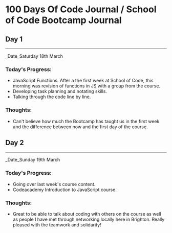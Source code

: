 # 100 Days Of Code Journal / School of Code Bootcamp Journal
## Day 1
---
_Date_Saturday 18th March

### **Today's Progress:**
- JavaScript Functions.  After a the first week at School of Code, this morning was revision of functions in JS with a group from the course.  
- Developing task planning and notating skills.
- Talking through the code line by line.

### **Thoughts:**
- Can't believe how much the Bootcamp has taught us in the first week and the difference between now and the first day of the course.

## Day 2
---
_Date_Sunday 19th March

### **Today's Progress:**
- Going over last week's course content.  
- Codeacademy Introduction to JavaScript course.

### **Thoughts:**
- Great to be able to talk about coding with others on the course as well as people I have met through networking locally here in Brighton.  Really pleased with the teamwork and solidarity! 
